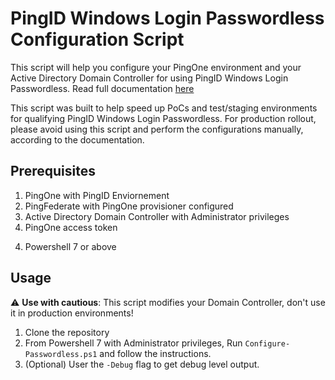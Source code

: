 # PingID Windows Login Passwordless Configuration Script
 
This script will help you configure your PingOne environment and your Active Directory Domain Controller for using PingID Windows Login Passwordless.
Read full documentation [here](https://docs.pingidentity.com/bundle/pingid/page/lkz1629022490771.html)

This script was built to help speed up PoCs and test/staging environments for qualifying PingID Windows Login Passwordless. For production rollout, please avoid using this script and perform the configurations manually, according to the documentation.

## Prerequisites

1. PingOne with PingID Enviornement 
2. PingFederate with PingOne provisioner configured
3. Active Directory Domain Controller with Administrator privileges
3. PingOne access token
<!--TODO: Add links to the docs-->
4. Powershell 7 or above

## Usage

:warning: **Use with cautious**: This script modifies your Domain Controller, don't use it in production environments!
1. Clone the repository 
2. From Powershell 7 with Administrator privileges, Run `Configure-Passwordless.ps1` and follow the instructions.
4. (Optional) User the `-Debug` flag to get debug level output.
